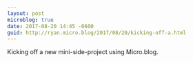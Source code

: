 ```yaml
---
layout: post
microblog: true
date: 2017-08-20 14:45 -0600
guid: http://ryan.micro.blog/2017/08/20/kicking-off-a.html
---
```

Kicking off a new mini-side-project using Micro.blog.
